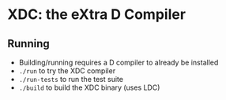 # XDC: the eXtra D Compiler

## Running

* Building/running requires a D compiler to already be installed
* `./run` to try the XDC compiler
* `./run-tests` to run the test suite
* `./build` to build the XDC binary (uses LDC)
